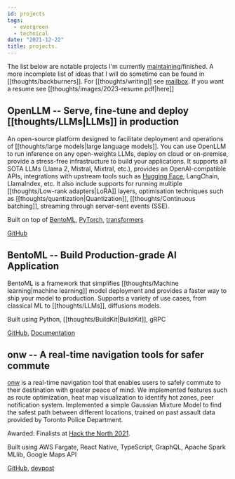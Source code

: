 ```yaml
---
id: projects
tags:
  - evergreen
  - technical
date: "2021-12-22"
title: projects.
---
```


The list below are notable projects I'm currently [maintaining](https://github.com/aarnphm)/finished. A more incomplete list of ideas that I will do sometime can be found in [[thoughts/backburners]]. For [[thoughts/writing]] see [mailbox](/posts/). If you want a resume see [[thoughts/images/2023-resume.pdf|here]]

## OpenLLM -- Serve, fine-tune and deploy [[thoughts/LLMs|LLMs]] in production

An open-source platform designed to facilitate deployment and operations of [[thoughts/large models|large language models]]. You can use OpenLLM to run inference on any open-weights LLMs, deploy on cloud or on-premise, provide a stress-free infrastructure to build your applications. It supports all SOTA LLMs (Llama 2, Mistral, Mixtral, etc.), provides an OpenAI-compatible APIs, integrations with upstream tools such as [Hugging Face](https://huggingface.co), LangChain, LlamaIndex, etc. It also include supports for running multiple [[thoughts/Low-rank adapters|LoRA]] layers, optimisation techniques such as [[thoughts/quantization|Quantization]], [[thoughts/Continuous batching]], streaming through server-sent events (SSE).

Built on top of [BentoML](https://bentoml.com/), [PyTorch](https://pytorch.org/), [transformers](https://github.com/huggingface/transformers)

[GitHub](https://github.com/bentoml/openllm)

## BentoML -- Build Production-grade AI Application

BentoML is a framework that simplifies [[thoughts/Machine learning|machine learning]] model deployment and provides a faster way to ship your model to production. Supports a variety of use cases, from classical ML to [[thoughts/LLMs]], diffusions models.

Built using Python, [[thoughts/BuildKit|BuildKit]], gRPC

[GitHub](https://github.com/bentoml/bentoml), [Documentation](https://docs.bentoml.com)

## onw -- A real-time navigation tools for safer commute

[onw](https://github.com/tiproad/omw) is a real-time navigation tool that enables users to safely commute to their destination with greater peace of mind. We implemented features such as route optimization, heat map visualization to identify hot zones, peer notification system. Implemented a simple Gaussian Mixture Model to find the safest path between different locations, trained on past assault data provided by Toronto Police Department.

Awarded: Finalists at [Hack the North 2021](https://devpost.com/software/twogether).

Built using AWS Fargate, React Native, TypeScript, GraphQL, Apache Spark MLlib, Google Maps API

[GitHub](https://github.com/tiproad/omw), [devpost](https://devpost.com/software/twogether)
